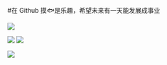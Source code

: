 #在 Github 摸🐟是乐趣，希望未来有一天能发展成事业

<img src="https://readme-typing-svg.herokuapp.com/?lines=Welcome,%20visitor!;Hello%20Github%20World!&font=Roboto" />



![](http://github-profile-summary-cards.vercel.app/api/cards/stats?username=Ham0mer&theme=dracula)
![](http://github-profile-summary-cards.vercel.app/api/cards/productive-time?username=Ham0mer&theme=dracula&utcOffset=8)

![](http://github-profile-summary-cards.vercel.app/api/cards/profile-details?username=Ham0mer&theme=dracula)
